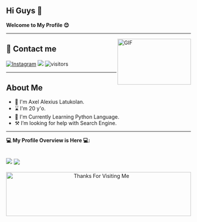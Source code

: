 ## Hi Guys 👋
 **Welcome to My Profile 😊**
___
<img align="right" alt="GIF" height="125px" 
src="https://github.com/KENZO-404/Axel-A.L/raw/Axel.A.L/Profile/iamaxel.gif" width="200" height="140" align="right">

## 📩 Contact me
<a href="https://www.instagram.com/si_axeell" target="_blank"> <img src="https://img.shields.io/badge/Instagram-%23E4405F.svg?&style=flat-square&logo=instagram&logoColor=white" alt="Instagram"></a>
<a href="https://t.me/SyndicateTwenty4"> <img src="https://img.shields.io/badge/Telegram-blue?style=social&logo=Telegram" /></a>
![visitors](https://visitor-badge.laobi.icu/badge?page_id=KENZO-404)
___
## **About Me**

- 🙂 I'm Axel Alexius Latukolan.
- ⌛ I'm 20 y'o.
- 🐍 I'm Currently Learning Python Language.
- ⚒️ I’m looking for help with Search Engine.
----
**💻 My Profile Overview is Here 💻:**

<a href="https://github.com/KENZO-404/Lynx-Userbot "> <img src="https://github-readme-stats.vercel.app/api?username=KENZO-404&show_icons=true&theme=blue-green" /></a>
<a href="https://github.com/KENZO-404"> <img align="center" src="https://github-readme-stats.vercel.app/api/top-langs/?username=KENZO-404&layout=compact&theme=blue-green" /></a>
----

<!-- Footer -->

<div align="center">

<img height="120" alt="Thanks For Visiting Me" width="100%" src="https://raw.githubusercontent.com/KENZO-404/KENZO-404/Axel.A.L/profile/marquee.svg" />
<br />
